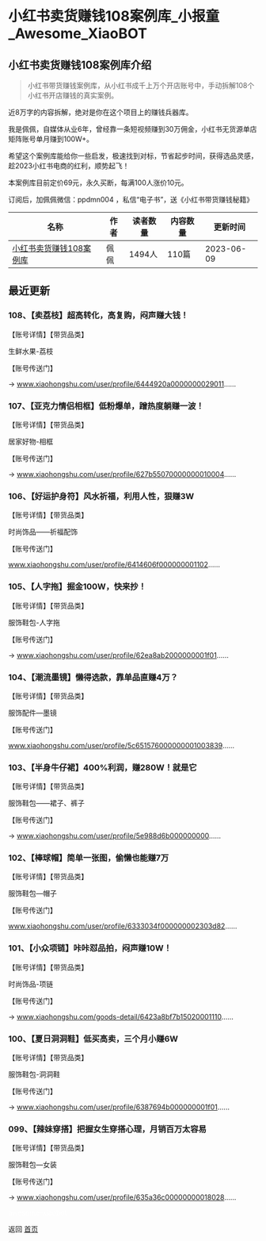 # 小红书卖货赚钱108案例库_小报童_Awesome_XiaoBOT

## 小红书卖货赚钱108案例库介绍
> 小红书带货赚钱案例库，从小红书成千上万个开店账号中，手动拆解108个小红书开店赚钱的真实案例。    
    
近8万字的内容拆解，绝对是你在这个项目上的赚钱兵器库。    
    
我是佩佩，自媒体从业6年，曾经靠一条短视频赚到30万佣金，小红书无货源单店矩阵账号单月赚到100W+。    
    
希望这个案例库能给你一些启发，极速找到对标，节省起步时间，获得选品灵感，趁2023小红书电商的红利，顺势起飞！    
    
本案例库目前定价69元，永久买断，每满100人涨价10元。    
    
订阅后，加佩佩微信：ppdmn004 ，私信“电子书”，送《小红书带货赚钱秘籍》  
  


|名称|作者|读者数量|内容数量|更新时间|
|---|---|---|---|---|
|[小红书卖货赚钱108案例库](https://xiaobot.net/p/xhs108?refer=9c3f1c95-a052-465a-9902-f6d75080262a)|佩佩|1494人|110篇|2023-06-09|

## 最近更新
### 108、【卖荔枝】超高转化，高复购，闷声赚大钱！

【账号详情】【带货品类】

生鲜水果-荔枝

【账号传送门】

→ www.xiaohongshu.com/user/profile/6444920a0000000029011......

### 107、【亚克力情侣相框】低粉爆单，蹭热度躺赚一波！

【账号详情】【带货品类】

居家好物-相框

【账号传送门】

→ www.xiaohongshu.com/user/profile/627b55070000000010004......

### 106、【好运护身符】风水祈福，利用人性，狠赚3W

【账号详情】【带货品类】

时尚饰品——祈福配饰

【账号传送门】

www.xiaohongshu.com/user/profile/6414606f000000001102......

### 105、【人字拖】掘金100W，快来抄！

【账号详情】【带货品类】

服饰鞋包-人字拖

【账号传送门】

→ www.xiaohongshu.com/user/profile/62ea8ab2000000001f01......

### 104、【潮流墨镜】懒得选款，靠单品直赚4万？

【账号详情】【带货品类】

服饰配件—墨镜

【账号传送门】

www.xiaohongshu.com/user/profile/5c651576000000001003839......

### 103、【半身牛仔裙】400%利润，赚280W！就是它

【账号详情】【带货品类】

服饰鞋包——裙子、裤子

【账号传送门】

→ www.xiaohongshu.com/user/profile/5e988d6b000000000......

### 102、【棒球帽】简单一张图，偷懒也能赚7万

【账号详情】【带货品类】

服饰鞋包—帽子

【账号传送门】

www.xiaohongshu.com/user/profile/6333034f000000002303d82......

### 101、【小众项链】咔咔怼品拍，闷声赚10W！

【账号详情】【带货品类】

时尚饰品-项链

【账号传送门】

→ www.xiaohongshu.com/goods-detail/6423a8bf7b15020001110......

### 100、【夏日洞洞鞋】低买高卖，三个月小赚6W

【账号详情】【带货品类】

服饰鞋包-洞洞鞋

【账号传送门】

→ www.xiaohongshu.com/user/profile/6387694b000000001f01......

### 099、【辣妹穿搭】把握女生穿搭心理，月销百万太容易

【账号详情】【带货品类】

服饰鞋包—女装

【账号传送门】

→ www.xiaohongshu.com/user/profile/635a36c00000000018028......


<a href="https://github.com/Reno9527/awesome-xiaobot" style="color: white; text-decoration: none;">awesome-xiaobot</a>

返回 [首页](../README.md)
